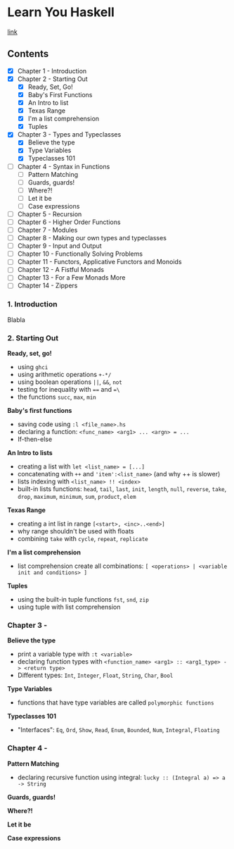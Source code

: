 # Learn You Haskell

[link](http://learnyouahaskell.com/chapters)

## Contents

- [X] Chapter 1 - Introduction
- [X] Chapter 2 - Starting Out
    - [X] Ready, Set, Go!
    - [X] Baby's First Functions
    - [X] An Intro to list
    - [X] Texas Range
    - [X] I'm a list comprehension
    - [X] Tuples
- [X] Chapter 3 - Types and Typeclasses
    - [X] Believe the type
    - [X] Type Variables
    - [X] Typeclasses 101
- [ ] Chapter 4 - Syntax in Functions
    - [ ] Pattern Matching
    - [ ] Guards, guards!
    - [ ] Where?!
    - [ ] Let it be
    - [ ] Case expressions
- [ ] Chapter 5 - Recursion
- [ ] Chapter 6 - Higher Order Functions
- [ ] Chapter 7 - Modules
- [ ] Chapter 8 - Making our own types and typeclasses
- [ ] Chapter 9 - Input and Output  
- [ ] Chapter 10 - Functionally Solving Problems
- [ ] Chapter 11 - Functors, Applicative Functors and Monoids
- [ ] Chapter 12 - A Fistful Monads
- [ ] Chapter 13 - For a Few Monads More
- [ ] Chapter 14 - Zippers

### 1. Introduction

Blabla

### 2. Starting Out

**Ready, set, go!**

- using `ghci`
- using arithmetic operations `+-*/`
- using boolean operations `||`, `&&`, `not`
- testing for inequality with `==` and `=\`
- the functions `succ`, `max`, `min`

**Baby's first functions**

- saving code using `:l <file_name>.hs`
- declaring a function: `<func_name> <arg1> ... <argn> = ...`
- If-then-else

**An Intro to lists**

- creating a list with `let <list_name> = [...]`
- concatenating with `++` and `'item':<list_name>` (and why ++ is slower)
- lists indexing with `<list_name> !! <index>`
- built-in lists functions: `head`, `tail`, `last`, `init`, `length`, `null`, `reverse`, `take`, `drop`, `maximum`, `minimum`, `sum`, `product`, `elem`

**Texas Range**

- creating a int list in range `[<start>, <inc>..<end>]`
- why range shouldn't be used with floats
- combining `take` with `cycle`, `repeat`, `replicate`

**I'm a list comprehension**

- list comprehension create all combinations: `[ <operations> | <variable init and conditions> ]`

**Tuples**

- using the built-in tuple functions `fst`, `snd`, `zip`
- using tuple with list comprehension

### Chapter 3 - 

**Believe the type**

- print a variable type with `:t <variable>`
- declaring function types with `<function_name> <arg1> :: <arg1_type> -> <return type>`
- Different types: `Int`, `Integer`, `Float`, `String`, `Char`, `Bool`

**Type Variables**

- functions that have type variables are called `polymorphic functions`

**Typeclasses 101**

- "Interfaces": `Eq`, `Ord`, `Show`, `Read`, `Enum`, `Bounded`, `Num`, `Integral`, `Floating`

### Chapter 4 - 

**Pattern Matching**

- declaring recursive function using integral: `lucky :: (Integral a) => a -> String`

**Guards, guards!**

**Where?!**

**Let it be**

**Case expressions**

